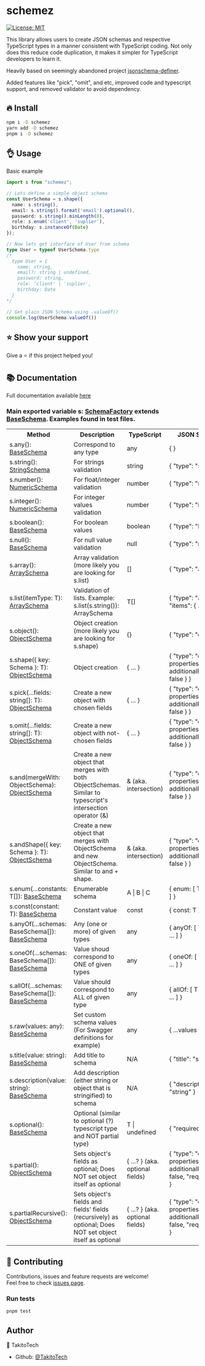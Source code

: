 # schemez

[![License: MIT](https://img.shields.io/badge/License-MIT-yellow.svg)](https://opensource.org/licenses/MIT)

This library allows users to create JSON schemas and respective TypeScript types in a manner consistent with TypeScript coding. Not only does this reduce code duplication, it makes it simpler for TypeScript developers to learn it.

Heavily based on seemingly abandoned project [jsonschema-definer](https://github.com/Sujimoshi/jsonschema-definer).

Added features like "pick", "omit", and etc, improved code and typescript support, and removed validator to avoid dependency.

## 🔥 Install

```sh
npm i -D schemez
yarn add -D schemez
pnpm i -D schemez
```

## 👌 Usage
Basic example

```ts
import s from "schemez";

// Lets define a simple object schema
const UserSchema = s.shape({
  name: s.string(),
  email: s.string().format('email').optional(),
  password: s.string().minLength(8),
  role: s.enum('client', 'suplier'),
  birthday: s.instanceOf(Date)
});

// Now lets get interface of User from schema
type User = typeof UserSchema.type
/*
  type User = {
    name: string,
    email?: string | undefined,
    password: string,
    role: 'client' | 'suplier',
    birthday: Date
  }
*/

// Get plain JSON Schema using .valueOf()
console.log(UserSchema.valueOf())

```
## ⭐️ Show your support

Give a ⭐️ if this project helped you!
## 📚 Documentation

Full documentation available [here](https://takitotech.github.io/schemez/)
### Main exported variable s: <a href="https://takitotech.github.io/schemez/classes/schemafactory.html">SchemaFactory</a> extends <a href="https://takitotech.github.io/schemez/classes/baseschema.html">BaseSchema</a>. Examples found in test files.

<table>
    <tr>
        <th>Method</th>
        <th>Description</th>
				<th>TypeScript</th>
        <th>JSON Schema</th>
    </tr>
    <tr>
        <td>s.any(): <a href="https://takitotech.github.io/schemez/classes/baseschema.html">BaseSchema</a></td>
        <td>Correspond to any type</td>
				<td>any</td>
        <td>{ }</td>
    </tr>
    <tr>
        <td>s.string(): <a href="https://takitotech.github.io/schemez/classes/stringschema.html">StringSchema</a></td>
        <td>For strings validation</td>
				<td>string</td>
        <td>{ "type": "string" }</td>
    </tr>
    <tr>
        <td>s.number(): <a href="https://takitotech.github.io/schemez/classes/numericschema.html">NumericSchema</a></td>
        <td>For float/integer validation</td>
				<td>number</td>
        <td>{ "type": "number" }</td>
    </tr>
    <tr>
        <td>s.integer(): <a href="https://takitotech.github.io/schemez/classes/numericschema.html">NumericSchema</a></td>
        <td>For integer values validation</td>
				<td>number</td>
        <td>{ "type": "integer" }</td>
    </tr>
    <tr>
        <td>s.boolean(): <a href="https://takitotech.github.io/schemez/classes/baseschema.html">BaseSchema</a></td>
        <td>For boolean values</td>
				<td>boolean</td>
        <td>{ "type": "boolean" }</td>
    </tr>
    <tr>
        <td>s.null(): <a href="https://takitotech.github.io/schemez/classes/baseschema.html">BaseSchema</a></td>
        <td>For null value validation</td>
				<td>null</td>
        <td>{ "type": "null" }</td>
    </tr>
    <tr>
        <td>s.array(): <a href="https://takitotech.github.io/schemez/classes/arrayschema.html">ArraySchema</a></td>
        <td>Array validation (more likely you are looking for s.list)</td>
				<td>[]</td>
        <td>{ "type": "array" }</td>
    </tr>
    <tr>
        <td>s.list(itemType: T): <a href="https://takitotech.github.io/schemez/classes/arrayschema.html">ArraySchema</a></td>
        <td>Validation of lists. Example: s.list(s.string()): ArraySchema</td>
				<td>T[]</td>
        <td>{ "type": "array", "items": { ... } }</td>
    </tr>
    <tr>
        <td>s.object(): <a href="https://takitotech.github.io/schemez/classes/objectschema.html">ObjectSchema</a></td>
        <td>Object creation (more likely you are looking for s.shape)</td>
				<td>{}</td>
        <td>{ "type": "object" }</td>
    </tr>
    <tr>
        <td>s.shape({ key: Schema }: T): <a href="https://takitotech.github.io/schemez/classes/objectschema.html">ObjectSchema</a></td>
        <td>Object creation</td>
				<td>{ ... }</td>
        <td>{ "type": "object", properties: T, additionalProperties: false } }</td>
    </tr>
    <tr>
        <td>s.pick(...fields: string[]: T): <a href="https://takitotech.github.io/schemez/classes/objectschema.html">ObjectSchema</a></td>
        <td>Create a new object with chosen fields</td>
				<td>{ ... }</td>
        <td>{ "type": "object", properties: T, additionalProperties: false } }</td>
    </tr>
    <tr>
        <td>s.omit(...fields: string[]: T): <a href="https://takitotech.github.io/schemez/classes/objectschema.html">ObjectSchema</a></td>
        <td>Create a new object with not-chosen fields</td>
				<td>{ ... }</td>
        <td>{ "type": "object", properties: T, additionalProperties: false } }</td>
    </tr>
    <tr>
        <td>s.and(mergeWith: ObjectSchema): <a href="https://takitotech.github.io/schemez/classes/objectschema.html">ObjectSchema</a></td>
        <td>Create a new object that merges with both ObjectSchemas. Similar to typescript's intersection operator (&)</td>
				<td>& (aka. intersection)</td>
        <td>{ "type": "object", properties: T, additionalProperties: false } }</td>
    </tr>
    <tr>
        <td>s.andShape({ key: Schema }: T): <a href="https://takitotech.github.io/schemez/classes/objectschema.html">ObjectSchema</a></td>
        <td>Create a new object that merges with ObjectSchema and new ObjectSchema. Similar to and + shape.</td>
				<td>& (aka. intersection)</td>
        <td>{ "type": "object", properties: T, additionalProperties: false } }</td>
    </tr>
    <tr>
        <td>s.enum(...constants: T[]): <a href="https://takitotech.github.io/schemez/classes/baseschema.html">BaseSchema</a></td>
        <td>Enumerable schema</td>
				<td>A | B | C</td>
        <td>{ enum: [ T[0], T[1] ] }</td>
    </tr>
    <tr>
        <td>s.const(constant: T): <a href="https://takitotech.github.io/schemez/classes/baseschema.html">BaseSchema</a></td>
        <td>Constant value</td>
				<td>const</td>
        <td>{ const: T }</td>
    </tr>
    <tr>
        <td>s.anyOf(...schemas: BaseSchema[]): <a href="https://takitotech.github.io/schemez/classes/baseschema.htmld">BaseSchema</a></td>
        <td>Any (one or more) of given types</td>
				<td>any</td>
        <td>{ anyOf: [ T[0], T[1], ... ] }</td>
    </tr>
    <tr>
        <td>s.oneOf(...schemas: BaseSchema[]): <a href="https://takitotech.github.io/schemez/classes/baseschema.html">BaseSchema</a></td>
        <td>Value shoud correspond to ONE of given types</td>
				<td>any</td>
        <td>{ oneOf: [ T[0], T[1], ... ] }</td>
    </tr>
    <tr>
        <td>s.allOf(...schemas: BaseSchema[]): <a href="https://takitotech.github.io/schemez/classes/baseschema.html">BaseSchema</a></td>
        <td>Value should correspond to ALL of given type</td>
				<td>any</td>
        <td>{ allOf: [ T[0], T[1], ... ] }</td>
    </tr>
    <tr>
        <td>s.raw(values: any): <a href="https://takitotech.github.io/schemez/classes/baseschema.html">BaseSchema</a></td>
        <td>Set custom schema values (For Swagger definitions for example)</td>
				<td>any</td>
        <td>{ ...values }</td>
    </tr>
    <tr>
        <td>s.title(value: string): <a href="https://takitotech.github.io/schemez/classes/baseschema.html">BaseSchema</a></td>
        <td>Add title to schema</td>
				<td>N/A</td>
        <td>{ "title": "string" }</td>
    </tr>
    <tr>
        <td>s.description(value: string): <a href="https://takitotech.github.io/schemez/classes/baseschema.html">BaseSchema</a></td>
        <td>Add description (either string or object that is stringified) to schema</td>
				<td>N/A</td>
        <td>{ "description": "string" }</td>
    </tr>
    <tr>
        <td>s.optional(): <a href="https://takitotech.github.io/schemez/classes/baseschema.html">BaseSchema</a></td>
        <td>Optional (similar to optional (?) typescript type and NOT partial type)</td>
				<td>T | undefined</td>
        <td>{ "required": [ ... ] }</td>
    </tr>
		<tr>
        <td>s.partial(): <a href="https://takitotech.github.io/schemez/classes/objectschema.html">ObjectSchema</a></td>
        <td>Sets object's fields as optional; Does NOT set object itself as optional</td>
				<td>{ ...? } (aka. optional fields)</td>
        <td>{ "type": "object", properties: T, additionalProperties: false, "required": [] } }</td>
    </tr>
		<tr>
        <td>s.partialRecursive(): <a href="https://takitotech.github.io/schemez/classes/objectschema.html">ObjectSchema</a></td>
        <td>Sets object's fields and fields' fields (recursively) as optional; Does NOT set object itself as optional</td>
				<td>{ ...? } (aka. optional fields)</td>
        <td>{ "type": "object", properties: T, additionalProperties: false, "required": [] } }</td>
    </tr>
</table>

## 🤝 Contributing

Contributions, issues and feature requests are welcome!<br />Feel free to check [issues page](https://github.com/TakitoTech/schemez/issues).

### Run tests

```sh
pnpm test
``` 

## Author

👤 TakitoTech

* Github: [@TakitoTech](https://github.com/TakitoTech)
